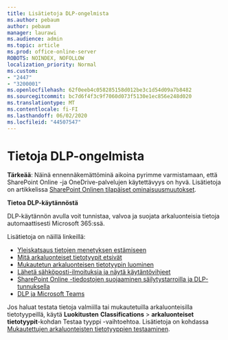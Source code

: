 ```yaml
---
title: Lisätietoja DLP-ongelmista
ms.author: pebaum
author: pebaum
manager: laurawi
ms.audience: admin
ms.topic: article
ms.prod: office-online-server
ROBOTS: NOINDEX, NOFOLLOW
localization_priority: Normal
ms.custom:
- "2447"
- "3200001"
ms.openlocfilehash: 62f0eeb4c058285158d012be3c1d54d09a7b8482
ms.sourcegitcommit: bc7d6f4f3c9f7060d073f5130e1ec856e248d020
ms.translationtype: MT
ms.contentlocale: fi-FI
ms.lasthandoff: 06/02/2020
ms.locfileid: "44507547"
---
```

# <a name="information-about-dlp-issues"></a>Tietoja DLP-ongelmista

**Tärkeää**: Näinä ennennäkemättöminä aikoina pyrimme varmistamaan, että SharePoint Online -ja OneDrive-palvelujen käytettävyys on hyvä. Lisätietoja on artikkelissa [SharePoint Onlinen tilapäiset ominaisuusmuutokset](https://aka.ms/ODSPAdjustments).

**Tietoa DLP-käytännöstä**

DLP-käytännön avulla voit tunnistaa, valvoa ja suojata arkaluonteisia tietoja automaattisesti Microsoft 365:ssä.

Lisätietoja on näillä linkeillä:

- [Yleiskatsaus tietojen menetyksen estämiseen](https://docs.microsoft.com/microsoft-365/compliance/data-loss-prevention-policies)
- [Mitä arkaluonteiset tietotyypit etsivät](https://docs.microsoft.com/microsoft-365/compliance/sensitive-information-type-entity-definitions)
- [Mukautetun arkaluonteisen tietotyypin luominen](https://docs.microsoft.com/microsoft-365/compliance/create-a-custom-sensitive-information-type)
- [Lähetä sähköposti-ilmoituksia ja näytä käytäntövihjeet](https://docs.microsoft.com/microsoft-365/compliance/use-notifications-and-policy-tips)
- [SharePoint Online -tiedostojen suojaaminen säilytystarroilla ja DLP-tunnuksella](https://docs.microsoft.com/microsoft-365/compliance/protect-sharepoint-online-files-with-office-365-labels-and-dlp)
- [DLP ja Microsoft Teams](https://docs.microsoft.com/microsoft-365/compliance/dlp-microsoft-teams)

Jos haluat testata tietoja valmiilla tai mukautetuilla arkaluonteisilla tietotyypeillä, käytä **Luokitusten** **Classifications**  >  **arkaluonteiset tietotyypit**-kohdan Testaa tyyppi -vaihtoehtoa. Lisätietoja on kohdassa [Mukautettujen arkaluonteisten tietotyyppien testaaminen](https://docs.microsoft.com/microsoft-365/compliance/create-a-custom-sensitive-information-type#create-custom-sensitive-information-types-in-the-security--compliance-center).